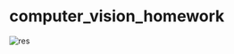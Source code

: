 # computer_vision_homework

![res](https://user-images.githubusercontent.com/32195253/145265223-6c4658b6-249f-4845-a7e3-1e978e7c039b.gif)
